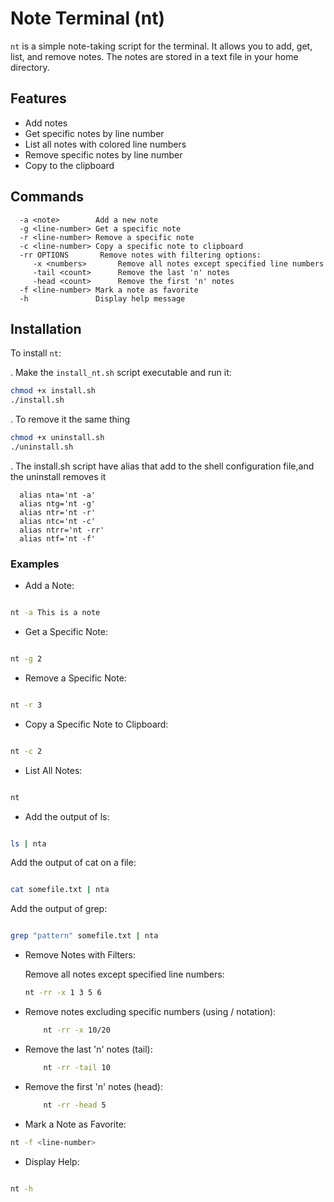 # Note Terminal (nt)

`nt` is a simple note-taking script for the terminal. It allows you to add, get, list, and remove notes. The notes are stored in a text file in your home directory.

## Features

- Add notes
- Get specific notes by line number
- List all notes with colored line numbers
- Remove specific notes by line number
- Copy to the clipboard

## Commands
```
  -a <note>        Add a new note
  -g <line-number> Get a specific note
  -r <line-number> Remove a specific note
  -c <line-number> Copy a specific note to clipboard
  -rr OPTIONS       Remove notes with filtering options:
     -x <numbers>       Remove all notes except specified line numbers
     -tail <count>      Remove the last 'n' notes
     -head <count>      Remove the first 'n' notes
  -f <line-number> Mark a note as favorite
  -h               Display help message
```

## Installation

To install `nt`:

. Make the `install_nt.sh` script executable and run it:

   ```sh
   chmod +x install.sh
   ./install.sh
   ```

. To remove it the same thing

   ```sh
   chmod +x uninstall.sh
   ./uninstall.sh
   ```
. The install.sh script have alias that add to the shell configuration file,and the uninstall removes it

 ```
   alias nta='nt -a'
   alias ntg='nt -g'
   alias ntr='nt -r'
   alias ntc='nt -c'
   alias ntrr='nt -rr'
   alias ntf='nt -f'
 ```

### Examples

- Add a Note:

```sh

nt -a This is a note
   ```
- Get a Specific Note:

```sh

nt -g 2
   ```
- Remove a Specific Note:

```sh

nt -r 3
   ```
- Copy a Specific Note to Clipboard:

```sh

nt -c 2
   ```
- List All Notes:

```sh

nt
   ```
- Add the output of ls:

```sh

ls | nta
   ```
Add the output of cat on a file:

```sh

cat somefile.txt | nta
   ```   
Add the output of grep:

```sh

grep "pattern" somefile.txt | nta
   ```
- Remove Notes with Filters:

    Remove all notes except specified line numbers:

     ```bash
  nt -rr -x 1 3 5 6
   ```
- Remove notes excluding specific numbers (using / notation):
      
  ```bash
      nt -rr -x 10/20
  ```
- Remove the last 'n' notes (tail):
      
  ```bash
      nt -rr -tail 10
  ```
- Remove the first 'n' notes (head):
      
  ```bash
      nt -rr -head 5
  ```
- Mark a Note as Favorite:

```bash
nt -f <line-number>
   ```
- Display Help:

```bash

nt -h
   ```
